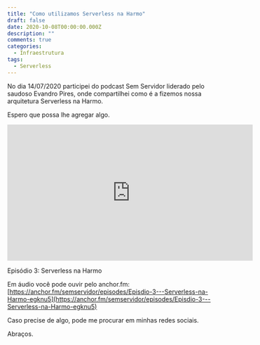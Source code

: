 ```yaml
---
title: "Como utilizamos Serverless na Harmo"
draft: false
date: 2020-10-08T00:00:00.000Z
description: ""
comments: true
categories:
  - Infraestrutura
tags:
  - Serverless
---
```



No dia 14/07/2020 participei do podcast Sem Servidor liderado pelo saudoso Evandro Pires, onde compartilhei como é a fizemos nossa arquitetura Serverless na Harmo.

Espero que possa lhe agregar algo.

<iframe width="560" height="310" src="https://www.youtube.com/embed/BFRdibgG8BQ" frameborder="0" allowfullscreen></iframe>

Episódio 3: Serverless na Harmo

Em áudio você pode ouvir pelo anchor.fm: [https://anchor.fm/semservidor/episodes/Episdio-3---Serverless-na-Harmo-egknu5](https://anchor.fm/semservidor/episodes/Episdio-3---Serverless-na-Harmo-egknu5)

Caso precise de algo, pode me procurar em minhas redes sociais.

Abraços.